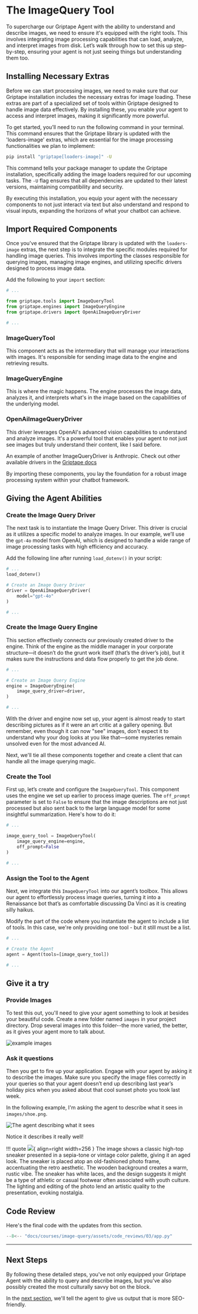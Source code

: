 # The ImageQuery Tool

To supercharge our Griptape Agent with the ability to understand and describe images, we need to ensure it's equipped with the right tools. This involves integrating image processing capabilities that can load, analyze, and interpret images from disk. Let’s walk through how to set this up step-by-step, ensuring your agent is not just seeing things but understanding them too. 

## Installing Necessary Extras

Before we can start processing images, we need to make sure that our Griptape installation includes the necessary extras for image loading. These extras are part of a specialized set of tools within Griptape designed to handle image data effectively. By installing these, you enable your agent to access and interpret images, making it significantly more powerful.

To get started, you’ll need to run the following command in your terminal. This command ensures that the Griptape library is updated with the 'loaders-image' extras, which are essential for the image processing functionalities we plan to implement:

```bash
pip install "griptape[loaders-image]" -U
```

This command tells your package manager to update the Griptape installation, specifically adding the image loaders required for our upcoming tasks. The `-U` flag ensures that all dependencies are updated to their latest versions, maintaining compatibility and security.

By executing this installation, you equip your agent with the necessary components to not just interact via text but also understand and respond to visual inputs, expanding the horizons of what your chatbot can achieve. 

## Import Required Components

Once you've ensured that the Griptape library is updated with the `loaders-image` extras, the next step is to integrate the specific modules required for handling image queries. This involves importing the classes responsible for querying images, managing image engines, and utilizing specific drivers designed to process image data.

Add the following to your `import` section:

```python title="app.py" hl_lines="3-5"
# ...

from griptape.tools import ImageQueryTool
from griptape.engines import ImageQueryEngine
from griptape.drivers import OpenAiImageQueryDriver

# ...
```

### ImageQueryTool
This component acts as the intermediary that will manage your interactions with images. It's responsible for sending image data to the engine and retrieving results.

### ImageQueryEngine
This is where the magic happens. The engine processes the image data, analyzes it, and interprets what's in the image based on the capabilities of the underlying model.

### OpenAiImageQueryDriver
This driver leverages OpenAI's advanced vision capabilities to understand and analyze images. It's a powerful tool that enables your agent to not just see images but truly understand their content, like I said before.

An example of another ImageQueryDriver is Anthropic. Check out other available drivers in the [Griptape docs](https://docs.griptape.ai/stable/griptape-framework/drivers/image-query-drivers/)

By importing these components, you lay the foundation for a robust image processing system within your chatbot framework.

## Giving the Agent Abilities

### Create the Image Query Driver
The next task is to instantiate the Image Query Driver. This driver is crucial as it utilizes a specific model to analyze images. In our example, we’ll use the `gpt-4o` model from OpenAI, which is designed to handle a wide range of image processing tasks with high efficiency and accuracy. 

Add the following line after running `load_dotenv()` in your script:

```python title="app.py" hl_lines="4-7"
# ...
load_dotenv()

# Create an Image Query Driver
driver = OpenAiImageQueryDriver(
    model="gpt-4o"
)

# ...
```

### Create the Image Query Engine

This section effectively connects our previously created driver to the engine. Think of the engine as the middle manager in your corporate structure—it doesn’t do the grunt work itself (that’s the driver’s job), but it makes sure the instructions and data flow properly to get the job done.

```python title="app.py" hl_lines="3-6"
# ...

# Create an Image Query Engine
engine = ImageQueryEngine(
    image_query_driver=driver,
)

# ...
```

With the driver and engine now set up, your agent is almost ready to start describing pictures as if it were an art critic at a gallery opening. But remember, even though it can now "see" images, don't expect it to understand why your dog looks at you like that—some mysteries remain unsolved even for the most advanced AI.

Next, we'll tie all these components together and create a client that can handle all the image querying magic.

### Create the Tool

First up, let’s create and configure the `ImageQueryTool`. This component uses the engine we set up earlier to process image queries. The `off_prompt` parameter is set to `False` to ensure that the image descriptions are not just processed but also sent back to the large language model for some insightful summarization. Here's how to do it:

```python title="app.py" hl_lines="3-6"
# ...

image_query_tool = ImageQueryTool(
    image_query_engine=engine, 
    off_prompt=False
)

# ...
```
### Assign the Tool to the Agent

Next, we integrate this `ImageQueryTool` into our agent’s toolbox. This allows our agent to effortlessly process image queries, turning it into a Renaissance bot that’s as comfortable discussing Da Vinci as it is creating silly haikus.

Modify the part of the code where you instantiate the agent to include a list of tools. In this case, we're only providing one tool - but it still must be a list.

```python title="app.py" hl_lines="4"
# ...

# Create the Agent
agent = Agent(tools=[image_query_tool])

# ...
```

## Give it a try

### Provide Images

To test this out, you'll need to give your agent something to look at besides your beautiful code. Create a new folder named `images` in your project directory. Drop several images into this folder--the more varied, the better, as it gives your agent more to talk about.

![example images](assets/03_images.png)

### Ask it questions

Then you get to fire up your application. Engage with your agent by asking it to describe the images. Make sure you specify the image files correctly in your queries so that your agent doesn’t end up describing last year’s holiday pics when you asked about that cool sunset photo you took last week.

In the following example, I'm asking the agent to describe what it sees in `images/shoe.png`.

![The agent describing what it sees](assets/03_image_answer.png)

Notice it describes it really well!

!!! quote
    ![](assets/shoe.png){ align=right width=256 } The image shows a classic high-top sneaker presented in a sepia-tone or vintage color palette, giving it an aged look. The sneaker is placed atop an old-fashioned photo frame, accentuating the retro aesthetic. The wooden background creates a warm, rustic vibe. The sneaker has white laces, and the design suggests it might be a type of athletic or casual footwear often associated with youth culture. The lighting and editing of the photo lend an artistic quality to the presentation, evoking nostalgia.

## Code Review

Here's the final code with the updates from this section.

```python title="app.py" linenums="1"
--8<-- "docs/courses/image-query/assets/code_reviews/03/app.py"
```

---
## Next Steps

By following these detailed steps, you've not only equipped your Griptape Agent with the ability to query and describe images, but you’ve also possibly created the most culturally savvy bot on the block.

In the [next section](04_seo_friendly.md), we'll tell the agent to give us output that is more SEO-friendly.
